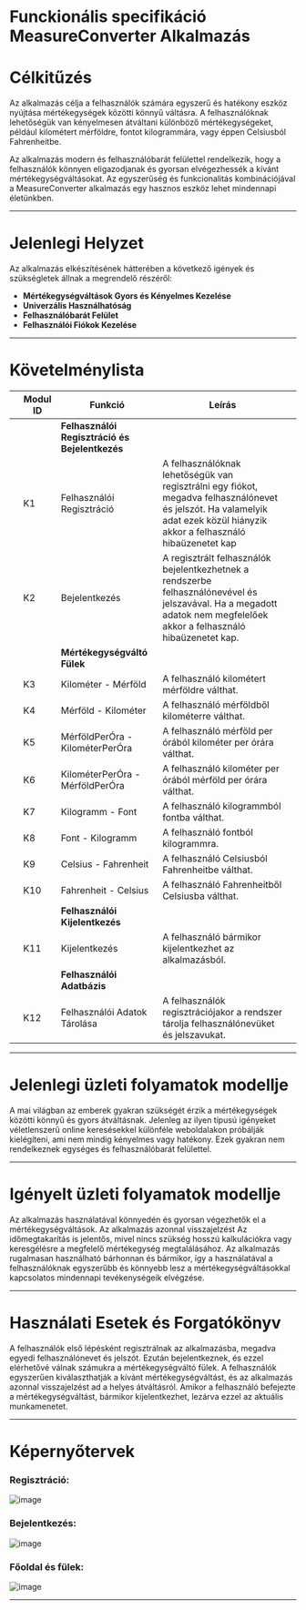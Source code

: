 # Funckionális specifikáció MeasureConverter Alkalmazás
# Célkitűzés

Az alkalmazás célja a felhasználók számára egyszerű és hatékony eszköz nyújtása mértékegységek közötti könnyű váltásra. A felhasználóknak lehetőségük van kényelmesen átváltani különböző mértékegységeket, például kilométert mérföldre, fontot kilogrammára, vagy éppen Celsiusból Fahrenheitbe.

Az alkalmazás modern és felhasználóbarát felülettel rendelkezik, hogy a felhasználók könnyen eligazodjanak és gyorsan elvégezhessék a kívánt mértékegységváltásokat. Az egyszerűség és funkcionalitás kombinációjával a MeasureConverter alkalmazás egy hasznos eszköz lehet mindennapi életünkben.

---

# Jelenlegi Helyzet

Az alkalmazás elkészítésének hátterében a következő igények és szükségletek állnak a megrendelő részéről:
- **Mértékegységváltások Gyors és Kényelmes Kezelése**
- **Univerzális Használhatóság**
- **Felhasználóbarát Felület**
- **Felhasználói Fiókok Kezelése**

---

# Követelménylista

|   | **Modul ID** | **Funkció**                                    | **Leírás**                                                                                      |   |
|---|--------------|------------------------------------------------|-------------------------------------------------------------------------------------------------|---|
|   |              | **Felhasználói Regisztráció és Bejelentkezés** |                                                                                                 |   |
|   | K1           | Felhasználói Regisztráció                      | A felhasználóknak lehetőségük van regisztrálni egy fiókot, megadva felhasználónevet és jelszót. Ha valamelyik adat ezek közül hiányzik akkor a felhasználó hibaüzenetet kap |   |
|   | K2           | Bejelentkezés                                  | A regisztrált felhasználók bejelentkezhetnek a rendszerbe felhasználónevével és jelszavával. Ha a megadott adatok nem megfelelőek akkor a felhasználó hibaüzenetet kap.| |
|   |              | **Mértékegységváltó Fülek**                    |                                                        |   |
|   | K3           | Kilométer - Mérföld                            | A felhasználó kilométert mérföldre válthat.            |   |
|   | K4           | Mérföld - Kilométer                            | A felhasználó mérföldből kilométerre válthat.          |   |
|   | K5           | MérföldPerÓra - KilométerPerÓra                | A felhasználó mérföld per órából kilométer per órára válthat.                  |   |
|   | K6           | KilométerPerÓra - MérföldPerÓra                | A felhasználó kilométer per órából mérföld per órára válthat.                  |   |
|   | K7           | Kilogramm - Font                               | A felhasználó kilogrammból fontba válthat.|   |
|   | K8           | Font - Kilogramm                               | A felhasználó fontból kilogrammra.|   |
|   | K9           | Celsius - Fahrenheit                           | A felhasználó Celsiusból Fahrenheitbe válthat.         |   |
|   | K10          | Fahrenheit - Celsius                           | A felhasználó Fahrenheitből Celsiusba válthat.         |   |
|   |              | **Felhasználói Kijelentkezés**                 |                                                        |   |
|   | K11          | Kijelentkezés                                  | A felhasználó bármikor kijelentkezhet az alkalmazásból.                                         |   |
|   |              | **Felhasználói Adatbázis**                     |                                                        |   |
|   | K12          | Felhasználói Adatok Tárolása                   | A felhasználók regisztrációjakor a rendszer tárolja felhasználónevüket és jelszavukat.|   |

---

# Jelenlegi üzleti folyamatok modellje

A mai világban az emberek gyakran szükségét érzik a mértékegységek közötti könnyű és gyors átváltásnak. Jelenleg az ilyen típusú igényeket véletlenszerű online keresésekkel különféle weboldalakon próbálják kielégíteni, ami nem mindig kényelmes vagy hatékony. Ezek gyakran nem rendelkeznek egységes és felhasználóbarát felülettel.

---

# Igényelt üzleti folyamatok modellje

Az alkalmazás használatával könnyedén és gyorsan végezhetők el a mértékegységváltások. Az alkalmazás azonnal visszajelzést Az időmegtakarítás is jelentős, mivel nincs szükség hosszú kalkulációkra vagy keresgélésre a megfelelő mértékegység megtalálásához. Az alkalmazás rugalmasan használható bárhonnan és bármikor, így a használatával a felhasználóknak egyszerűbb és könnyebb lesz a mértékegységváltásokkal kapcsolatos mindennapi tevékenységeik elvégzése.

--- 

# Használati Esetek és Forgatókönyv

A felhasználók első lépésként regisztrálnak az alkalmazásba, megadva egyedi felhasználónevet és jelszót. Ezután bejelentkeznek, és ezzel elérhetővé válnak számukra a mértékegységváltó fülek. A felhasználók egyszerűen kiválaszthatják a kívánt mértékegységváltást, és az alkalmazás azonnal visszajelzést ad a helyes átváltásról. Amikor a felhasználó befejezte a mértékegységváltást, bármikor kijelentkezhet, lezárva ezzel az aktuális munkamenetet.

---

# Képernyőtervek

### Regisztráció:
![image](https://github.com/SziliCs/MeasureConverter/assets/43788835/8b621e65-82e6-43ed-bd1b-c1473fb3b13e)

### Bejelentkezés:
![image](https://github.com/SziliCs/MeasureConverter/assets/43788835/e9e007e6-a83f-4255-97f1-dd1b43121b1a)

### Főoldal és fülek:
![image](https://github.com/SziliCs/MeasureConverter/assets/43788835/2652e621-bd3c-45cb-a7f5-faf6f8c9e2c0)

---


